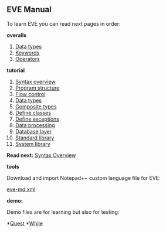 ## EVE Manual

To learn EVE you can read next pages in order:

**overalls**

1. [Data types](data-types.md)
1. [Keywords](keywords.md)
1. [Operators](operators.md)

**tutorial**

1. [Syntax overview](overview.md)
1. [Program structure](structure.md)
1. [Flow control](control.md)
1. [Data types](data-types.md)
1. [Composite types](composite.md)
1. [Define classes](classes.md)
1. [Define exceptions](exceptions.md)
1. [Data processing](processing.md)
1. [Database layer](databases.md)
1. [Standard library](standard-lib.md)
1. [System library](system-lib.md)

**Read next:** [Syntax Overview](overview.md)

**tools**

Download and import Notepad++ custom language file for EVE:

[eve-md.xml](../tools/eve-md.xml)

**demo:**

Demo files are for learning but also for testing:

*[Quest](../demo/quest.eve)
*[While](../demo/while.eve)

